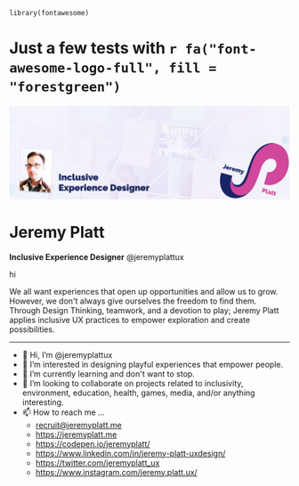 ```{r load_packages, message=FALSE, warning=FALSE, include=FALSE} 
library(fontawesome)
```

# Just a few tests with `r fa("font-awesome-logo-full", fill = "forestgreen")`
  
<img src="https://raw.githubusercontent.com/jeremyplattux/jeremyplattux/main/jpGitHub-header.jpg" alt="" />

# Jeremy Platt
**Inclusive Experience Designer**
@jeremyplattux

<div>
  hi
</div>

We all want experiences that open up opportunities and allow us to grow. However, we don't always give ourselves the freedom to find them.  Through Design Thinking, teamwork, and a devotion to play; Jeremy Platt applies inclusive UX practices to empower exploration and create possibilities.

---
- 👋 Hi, I’m @jeremyplattux
- 👀 I’m interested in designing playful experiences that empower people.
- 🌱 I’m currently learning and don't want to stop.
- 💞️ I’m looking to collaborate on projects related to inclusivity, environment, education, health, games, media, and/or anything interesting.
- 📫 How to reach me ... 
  - recruit@jeremyplatt.me
  - https://jeremyplatt.me
  - https://codepen.io/jeremyplatt/
  - https://www.linkedin.com/in/jeremy-platt-uxdesign/
  - https://twitter.com/jeremyplatt_ux
  - https://www.instagram.com/jeremy.platt.ux/


